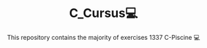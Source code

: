 <h1 align="center">C_Cursus💻</h1> 

<p align="center">This repository contains the majority of exercises 1337 C-Piscine 💻</p>
